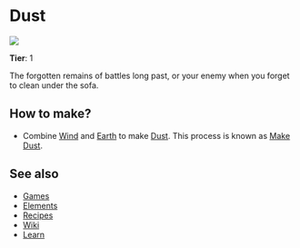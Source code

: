 # Dust

![](/wiki/images/item.dust.png)

**Tier**: 1

The forgotten remains of battles long past, or your enemy when you forget to clean under the sofa.

## How to make?

* Combine [Wind](/wiki/elements/wind) and [Earth](/wiki/elements/earth) to make [Dust](/wiki/elements/dust). This process is known as [Make Dust](/wiki/recipes/make-dust).

## See also

* [Games](/wiki/games)
* [Elements](/wiki/elements)
* [Recipes](/wiki/recipes)
* [Wiki](/wiki/index)
* [Learn](/learn/index)